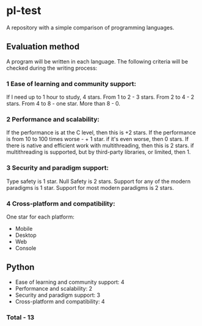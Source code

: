 # pl-test
A repository with a simple comparison of programming languages.
## Evaluation method
A program will be written in each language. The following criteria will be checked during the writing process:
### 1 Ease of learning and community support:
If I need up to 1 hour to study, 4 stars. From 1 to 2 - 3 stars. From 2 to 4 - 2 stars. From 4 to 8 - one star. More than 8 - 0.
### 2 Performance and scalability:
If the performance is at the C level, then this is +2 stars. If the performance is from 10 to 100 times worse - + 1 star. if it's even worse, then 0 stars. If there is native and efficient work with multithreading, then this is 2 stars. if multithreading is supported, but by third-party libraries, or limited, then 1.
### 3 Security and paradigm support:
Type safety is 1 star. Null Safety is 2 stars. Support for any of the modern paradigms is 1 star. Support for most modern paradigms is 2 stars.
### 4 Cross-platform and compatibility:
One star for each platform:
- Mobile
- Desktop
- Web
- Console
## Python
- Ease of learning and community support: 4
- Performance and scalability: 2
- Security and paradigm support: 3
- Cross-platform and compatibility: 4
### Total - 13
